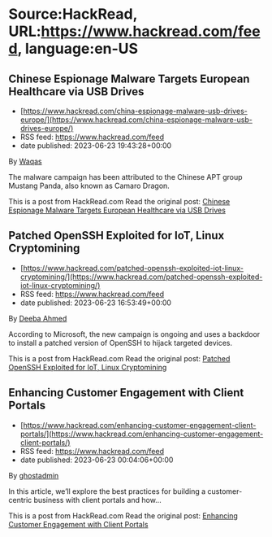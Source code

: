 # Source:HackRead, URL:https://www.hackread.com/feed, language:en-US

## Chinese Espionage Malware Targets European Healthcare via USB Drives
 - [https://www.hackread.com/china-espionage-malware-usb-drives-europe/](https://www.hackread.com/china-espionage-malware-usb-drives-europe/)
 - RSS feed: https://www.hackread.com/feed
 - date published: 2023-06-23 19:43:28+00:00

<p>By <a href="https://www.hackread.com/author/hackread/" rel="nofollow">Waqas</a></p>
<p>The malware campaign has been attributed to the Chinese APT group Mustang Panda, also known as Camaro Dragon.</p>
<p>This is a post from HackRead.com Read the original post: <a href="https://www.hackread.com/china-espionage-malware-usb-drives-europe/" rel="nofollow">Chinese Espionage Malware Targets European Healthcare via USB Drives</a></p>

## Patched OpenSSH Exploited for IoT, Linux Cryptomining
 - [https://www.hackread.com/patched-openssh-exploited-iot-linux-cryptomining/](https://www.hackread.com/patched-openssh-exploited-iot-linux-cryptomining/)
 - RSS feed: https://www.hackread.com/feed
 - date published: 2023-06-23 16:53:49+00:00

<p>By <a href="https://www.hackread.com/author/deeba/" rel="nofollow">Deeba Ahmed</a></p>
<p>According to Microsoft, the new campaign is ongoing and uses a backdoor to install a patched version of OpenSSH to hijack targeted devices.</p>
<p>This is a post from HackRead.com Read the original post: <a href="https://www.hackread.com/patched-openssh-exploited-iot-linux-cryptomining/" rel="nofollow">Patched OpenSSH Exploited for IoT, Linux Cryptomining</a></p>

## Enhancing Customer Engagement with Client Portals
 - [https://www.hackread.com/enhancing-customer-engagement-client-portals/](https://www.hackread.com/enhancing-customer-engagement-client-portals/)
 - RSS feed: https://www.hackread.com/feed
 - date published: 2023-06-23 00:04:06+00:00

<p>By <a href="https://www.hackread.com/author/ghostadmin/" rel="nofollow">ghostadmin</a></p>
<p>In this article, we’ll explore the best practices for building a customer-centric business with client portals and how&#8230;</p>
<p>This is a post from HackRead.com Read the original post: <a href="https://www.hackread.com/enhancing-customer-engagement-client-portals/" rel="nofollow">Enhancing Customer Engagement with Client Portals</a></p>

